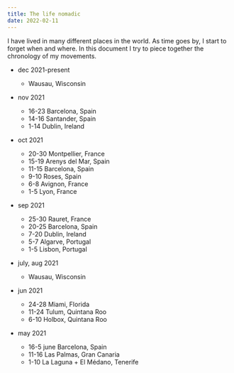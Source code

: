 ```yaml
---
title: The life nomadic
date: 2022-02-11
---
```


I have lived in many different places in the world.  As time goes by, I start to forget when and where.  In this document I try to piece together the chronology of my movements.

* dec 2021-present 
    * Wausau, Wisconsin

* nov 2021
    * 16-23 Barcelona, Spain
    * 14-16 Santander, Spain
    * 1-14 Dublin, Ireland

* oct 2021
    * 20-30 Montpellier, France
    * 15-19 Arenys del Mar, Spain
    * 11-15 Barcelona, Spain
    * 9-10 Roses, Spain
    * 6-8 Avignon, France
    * 1-5 Lyon, France

* sep 2021
    * 25-30 Rauret, France
    * 20-25 Barcelona, Spain
    * 7-20 Dublin, Ireland
    * 5-7 Algarve, Portugal
    * 1-5 Lisbon, Portugal

* july, aug 2021
    * Wausau, Wisconsin

* jun 2021
    * 24-28 Miami, Florida
    * 11-24 Tulum, Quintana Roo
    * 6-10 Holbox, Quintana Roo

* may 2021
    * 16-5 june Barcelona, Spain
    * 11-16 Las Palmas, Gran Canaria
    * 1-10 La Laguna + El Médano, Tenerife

